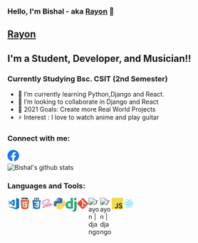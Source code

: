 ### Hello, I'm Bishal  - aka [Rayon](https://bishalrai12.com.np) 👋

## [Rayon](https://bishalrai12.com.np)

## I'm a Student, Developer, and Musician!!
### Currently Studying Bsc. CSIT (2nd Semester)

- 🌱 I’m currently learning Python,Django and React.
- 👯 I’m looking to collaborate in Django and React
- 🥅 2021 Goals: Create more Real World Projects
- ⚡ Interest : I love to watch anime and play guitar 

### Connect with me:


<a href="https://www.facebook.com/endou.rai.5/"><img align="left" alt="Visual Studio Code" width="26px" src="https://raw.githubusercontent.com/awebisam/awebisam/main/fb.png" /></a>


<br />

![Bishal's github stats](https://github-readme-stats.vercel.app/api?username=learningnoobi&show_icons=true&theme=radical)

### Languages and Tools:


<img align="left" alt="Visual Studio Code" width="26px" src="https://raw.githubusercontent.com/github/explore/80688e429a7d4ef2fca1e82350fe8e3517d3494d/topics/visual-studio-code/visual-studio-code.png" />
<img align="left" alt="HTML5" width="26px" src="https://raw.githubusercontent.com/github/explore/80688e429a7d4ef2fca1e82350fe8e3517d3494d/topics/html/html.png" />
<img align="left" alt="CSS3" width="26px" src="https://raw.githubusercontent.com/github/explore/80688e429a7d4ef2fca1e82350fe8e3517d3494d/topics/css/css.png" />
<img align="left" alt="Sass" width="26px" src="https://raw.githubusercontent.com/github/explore/80688e429a7d4ef2fca1e82350fe8e3517d3494d/topics/sass/sass.png" />
<img align="left" alt="python" width="26px" src="https://raw.githubusercontent.com/awebisam/awebisam/main/python.png" />
<img align="left" alt="django" width="26px" src="https://raw.githubusercontent.com/awebisam/awebisam/main/django.png" />
<img align="left" alt="git" width="26px" src="https://raw.githubusercontent.com/awebisam/awebisam/main/git.png" />
<img align="left" alt="rayon | django" width="26px" src="https://cdn.jsdelivr.net/npm/simple-icons@v3/icons/postgresql.svg" />
<img align="left" alt="rayon | django" width="26px" src="https://cdn.jsdelivr.net/npm/simple-icons@v3/icons/mysql.svg" />
<img align="left" alt="JavaScript" width="26px" src="https://raw.githubusercontent.com/github/explore/80688e429a7d4ef2fca1e82350fe8e3517d3494d/topics/javascript/javascript.png" />
<img align="left" alt="React" width="26px" src="https://raw.githubusercontent.com/github/explore/80688e429a7d4ef2fca1e82350fe8e3517d3494d/topics/react/react.png" />

<br />
<br />



[website]: https://bishalrai12.com.np



